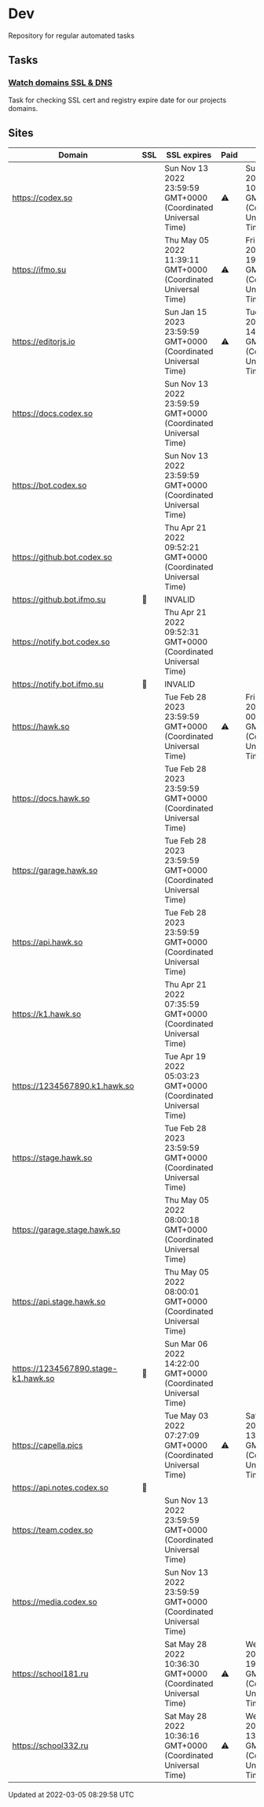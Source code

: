 # Dev

Repository for regular automated tasks

## Tasks

### [Watch domains SSL & DNS](.github/workflows/watch-domains-ssl-dns.yml)

Task for checking SSL cert and registry expire date for our projects domains.

## Sites

| Domain | SSL | SSL expires | Paid | Paid till |
| - | - | - | - | - |
| https://codex.so |  | Sun Nov 13 2022 23:59:59 GMT+0000 (Coordinated Universal Time) | ⚠️ | Sun Dec 18 2022 10:47:03 GMT+0000 (Coordinated Universal Time) |
| https://ifmo.su |  | Thu May 05 2022 11:39:11 GMT+0000 (Coordinated Universal Time) | ⚠️ | Fri Mar 25 2022 19:00:16 GMT+0000 (Coordinated Universal Time) |
| https://editorjs.io |  | Sun Jan 15 2023 23:59:59 GMT+0000 (Coordinated Universal Time) | ⚠️ | Tue Oct 04 2022 14:59:28 GMT+0000 (Coordinated Universal Time) |
| https://docs.codex.so |  | Sun Nov 13 2022 23:59:59 GMT+0000 (Coordinated Universal Time) |  |  |
| https://bot.codex.so |  | Sun Nov 13 2022 23:59:59 GMT+0000 (Coordinated Universal Time) |  |  |
| https://github.bot.codex.so |  | Thu Apr 21 2022 09:52:21 GMT+0000 (Coordinated Universal Time) |  |  |
| https://github.bot.ifmo.su | 🧨 | INVALID |  |  |
| https://notify.bot.codex.so |  | Thu Apr 21 2022 09:52:31 GMT+0000 (Coordinated Universal Time) |  |  |
| https://notify.bot.ifmo.su | 🧨 | INVALID |  |  |
| https://hawk.so |  | Tue Feb 28 2023 23:59:59 GMT+0000 (Coordinated Universal Time) | ⚠️ | Fri Jun 17 2022 00:00:00 GMT+0000 (Coordinated Universal Time) |
| https://docs.hawk.so |  | Tue Feb 28 2023 23:59:59 GMT+0000 (Coordinated Universal Time) |  |  |
| https://garage.hawk.so |  | Tue Feb 28 2023 23:59:59 GMT+0000 (Coordinated Universal Time) |  |  |
| https://api.hawk.so |  | Tue Feb 28 2023 23:59:59 GMT+0000 (Coordinated Universal Time) |  |  |
| https://k1.hawk.so |  | Thu Apr 21 2022 07:35:59 GMT+0000 (Coordinated Universal Time) |  |  |
| https://1234567890.k1.hawk.so |  | Tue Apr 19 2022 05:03:23 GMT+0000 (Coordinated Universal Time) |  |  |
| https://stage.hawk.so |  | Tue Feb 28 2023 23:59:59 GMT+0000 (Coordinated Universal Time) |  |  |
| https://garage.stage.hawk.so |  | Thu May 05 2022 08:00:18 GMT+0000 (Coordinated Universal Time) |  |  |
| https://api.stage.hawk.so |  | Thu May 05 2022 08:00:01 GMT+0000 (Coordinated Universal Time) |  |  |
| https://1234567890.stage-k1.hawk.so | 🧨 | Sun Mar 06 2022 14:22:00 GMT+0000 (Coordinated Universal Time) |  |  |
| https://capella.pics |  | Tue May 03 2022 07:27:09 GMT+0000 (Coordinated Universal Time) | ⚠️ | Sat Nov 26 2022 13:30:27 GMT+0000 (Coordinated Universal Time) |
| https://api.notes.codex.so | 🧨 |  |  |  |
| https://team.codex.so |  | Sun Nov 13 2022 23:59:59 GMT+0000 (Coordinated Universal Time) |  |  |
| https://media.codex.so |  | Sun Nov 13 2022 23:59:59 GMT+0000 (Coordinated Universal Time) |  |  |
| https://school181.ru |  | Sat May 28 2022 10:36:30 GMT+0000 (Coordinated Universal Time) | ⚠️ | Wed Sep 14 2022 19:12:44 GMT+0000 (Coordinated Universal Time) |
| https://school332.ru |  | Sat May 28 2022 10:36:16 GMT+0000 (Coordinated Universal Time) | ⚠️ | Wed Mar 01 2023 13:13:57 GMT+0000 (Coordinated Universal Time) |

Updated at 2022-03-05 08:29:58 UTC
